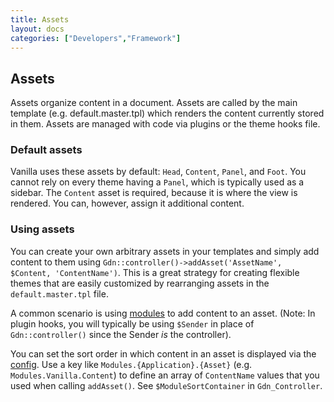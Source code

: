 ```yaml
---
title: Assets
layout: docs
categories: ["Developers","Framework"]
---
```


## Assets

Assets organize content in a document. Assets are called by the main template (e.g. default.master.tpl) which renders the content currently stored in them. Assets are managed with code via plugins or the theme hooks file.

### Default assets

Vanilla uses these assets by default: `Head`, `Content`, `Panel`, and `Foot`. You cannot rely on every theme having a `Panel`, which is typically used as a sidebar. The `Content` asset is required, because it is where the view is rendered. You can, however, assign it additional content.

### Using assets

You can create your own arbitrary assets in your templates and simply add content to them using `Gdn::controller()->addAsset('AssetName', $Content, 'ContentName')`. This is a great strategy for creating flexible themes that are easily customized by rearranging assets in the `default.master.tpl` file.

A common scenario is using [modules](/developers/framework/modules) to add content to an asset. (Note: In plugin hooks, you will typically be using `$Sender` in place of `Gdn::controller()` since the Sender _is_ the controller).

You can set the sort order in which content in an asset is displayed via the [config](/developers/configuration). Use a key like `Modules.{Application}.{Asset}` (e.g. `Modules.Vanilla.Content`) to define an array of `ContentName` values that you used when calling `addAsset()`. See `$ModuleSortContainer` in `Gdn_Controller`.
